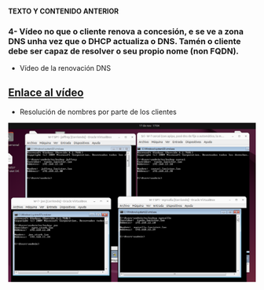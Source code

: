 #### TEXTO Y CONTENIDO ANTERIOR  

### 4- Vídeo no que o cliente renova a concesión, e se ve a zona DNS unha vez que o DHCP actualiza o DNS. Tamén o cliente debe ser capaz de resolver o seu propio nome (non FQDN).

- Vídeo de la renovación DNS

## [Enlace al vídeo](https://youtu.be/-kqL-wYzICA)


- Resolución de nombres por parte de los clientes

![images4](./images4/2024-11-17-17-04-42.png)




